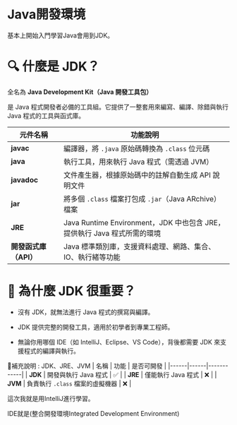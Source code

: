 # Java開發環境
基本上開始入門學習Java會用到JDK。
# 🔍 什麼是 JDK？
全名為 **Java Development Kit（Java 開發工具包）**

是 Java 程式開發者必備的工具組。它提供了一整套用來編寫、編譯、除錯與執行 Java 程式的工具與函式庫。

| 元件名稱 | 功能說明 |
|----------|----------|
| **javac** | 編譯器，將 `.java` 原始碼轉換為 `.class` 位元碼 |
| **java** | 執行工具，用來執行 Java 程式（需透過 JVM） |
| **javadoc** | 文件產生器，根據原始碼中的註解自動生成 API 說明文件 |
| **jar** | 將多個 `.class` 檔案打包成 `.jar`（Java ARchive）檔案 |
| **JRE** | Java Runtime Environment，JDK 中也包含 JRE，提供執行 Java 程式所需的環境 |
| **開發函式庫（API）** | Java 標準類別庫，支援資料處理、網路、集合、IO、執行緒等功能 |

# 🚀 為什麼 JDK 很重要？
- 沒有 JDK，就無法進行 Java 程式的撰寫與編譯。

- JDK 提供完整的開發工具，適用於初學者到專業工程師。

- 無論你用哪個 IDE（如 IntelliJ、Eclipse、VS Code），背後都需要 JDK 來支援程式的編譯與執行。

🧠補充說明 : JDK、JRE、JVM
| 名稱 | 功能 | 是否可開發 |
|------|------|------------|
| **JDK** | 開發與執行 Java 程式 | ✅ |
| **JRE** | 僅能執行 Java 程式 | ❌ |
| **JVM** | 負責執行 `.class` 檔案的虛擬機器 | ❌ |

這次我就是用IntelliJ進行學習。

IDE就是(整合開發環境Integrated Development Environment)

